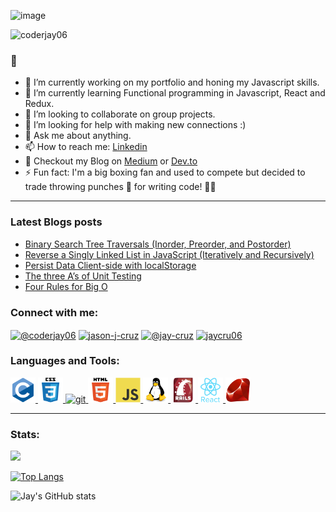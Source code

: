 ![image](https://user-images.githubusercontent.com/49811999/120248488-63ede880-c245-11eb-948a-6cd64fbe708d.png)
<p align="left"> <img src="https://komarev.com/ghpvc/?username=coderjay06&label=Profile%20views&color=0e75b6&style=flat" alt="coderjay06" /> </p>

### 👋

- 🔭 I’m currently working on my portfolio and honing my Javascript skills.
- 🌱 I’m currently learning Functional programming in Javascript, React and Redux.
- 👯 I’m looking to collaborate on group projects.
- 🤔 I’m looking for help with making new connections :)
- 💬 Ask me about anything.
- 📫 How to reach me: [Linkedin](https://www.linkedin.com/in/jason-j-cruz/)
- 📜 Checkout my Blog on [Medium](https://jay-cruz.medium.com/) or [Dev.to](https://dev.to/coderjay06)
- ⚡ Fun fact: I'm a big boxing fan and used to compete but decided to trade throwing punches 🥊 for writing code! 👨‍💻

___________________________________________________________________________________________________________________________________________________________


### Latest Blogs posts
<!-- BLOG-POST-LIST:START -->
- [Binary Search Tree Traversals (Inorder, Preorder, and Postorder)](https://jay-cruz.medium.com/binary-search-tree-traversals-inorder-preorder-and-postorder-6f458e10dbb0?source=rss-530d9586f2f------2)
- [Reverse a Singly Linked List in JavaScript (Iteratively and Recursively)](https://javascript.plainenglish.io/reverse-a-singly-linked-list-in-javascript-iteratively-and-recursively-566ebf7dfd0d?source=rss-530d9586f2f------2)
- [Persist Data Client-side with localStorage](https://javascript.plainenglish.io/persisting-data-client-side-with-localstorage-f72d96dba7b9?source=rss-530d9586f2f------2)
- [The three A’s of Unit Testing](https://blog.devgenius.io/the-three-as-of-unit-testing-3b8b4bf0d087?source=rss-530d9586f2f------2)
- [Four Rules for Big O](https://blog.devgenius.io/four-rules-for-big-o-1a90443c22eb?source=rss-530d9586f2f------2)
<!-- BLOG-POST-LIST:END -->

<h3 align="left">Connect with me:</h3>
<p align="left">
<a href="https://dev.to/@coderjay06" target="blank"><img align="center" src="https://cdn.jsdelivr.net/npm/simple-icons@3.0.1/icons/dev-dot-to.svg" alt="@coderjay06" height="30" width="40" /></a>
<a href="https://linkedin.com/in/jason-j-cruz" target="blank"><img align="center" src="https://raw.githubusercontent.com/rahuldkjain/github-profile-readme-generator/master/src/images/icons/Social/linked-in-alt.svg" alt="jason-j-cruz" height="30" width="40" /></a>
<a href="https://medium.com/@jay-cruz" target="blank"><img align="center" src="https://raw.githubusercontent.com/rahuldkjain/github-profile-readme-generator/master/src/images/icons/Social/medium.svg" alt="@jay-cruz" height="30" width="40" /></a>
<a href="https://www.hackerrank.com/jaycru06" target="blank"><img align="center" src="https://raw.githubusercontent.com/rahuldkjain/github-profile-readme-generator/master/src/images/icons/Social/hackerrank.svg" alt="jaycru06" height="30" width="40" /></a>
</p>

<h3 align="left">Languages and Tools:</h3>
<p align="left"> <a href="https://www.cprogramming.com/" target="_blank"> <img src="https://raw.githubusercontent.com/devicons/devicon/master/icons/c/c-original.svg" alt="c" width="40" height="40"/> </a> <a href="https://www.w3schools.com/css/" target="_blank"> <img src="https://raw.githubusercontent.com/devicons/devicon/master/icons/css3/css3-original-wordmark.svg" alt="css3" width="40" height="40"/> </a> <a href="https://git-scm.com/" target="_blank"> <img src="https://www.vectorlogo.zone/logos/git-scm/git-scm-icon.svg" alt="git" width="40" height="40"/> </a> <a href="https://www.w3.org/html/" target="_blank"> <img src="https://raw.githubusercontent.com/devicons/devicon/master/icons/html5/html5-original-wordmark.svg" alt="html5" width="40" height="40"/> </a> <a href="https://developer.mozilla.org/en-US/docs/Web/JavaScript" target="_blank"> <img src="https://raw.githubusercontent.com/devicons/devicon/master/icons/javascript/javascript-original.svg" alt="javascript" width="40" height="40"/> </a> <a href="https://www.linux.org/" target="_blank"> <img src="https://raw.githubusercontent.com/devicons/devicon/master/icons/linux/linux-original.svg" alt="linux" width="40" height="40"/> </a> <a href="https://rubyonrails.org" target="_blank"> <img src="https://raw.githubusercontent.com/devicons/devicon/master/icons/rails/rails-original-wordmark.svg" alt="rails" width="40" height="40"/> </a> <a href="https://reactjs.org/" target="_blank"> <img src="https://raw.githubusercontent.com/devicons/devicon/master/icons/react/react-original-wordmark.svg" alt="react" width="40" height="40"/> </a> <a href="https://www.ruby-lang.org/en/" target="_blank"> <img src="https://raw.githubusercontent.com/devicons/devicon/master/icons/ruby/ruby-original.svg" alt="ruby" width="40" height="40"/> </a> </p>

___________________________________________________________________________________________________________________________________________________________
<h3 align="left">Stats:</h3>
<img src="https://www.codewars.com/users/CoderJay06/badges/large" />

[![Top Langs](https://github-readme-stats.vercel.app/api/top-langs/?username=CoderJay06&layout=compact)](https://github.com/CoderJay06/github-readme-stats)
<br>

![Jay's GitHub stats](https://github-readme-stats.vercel.app/api?username=CoderJay06&show_icons=true&theme=radical)
